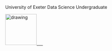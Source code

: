 University of Exeter Data Science Undergraduate

<a href="https://www.linkedin.com/in/sebdixon/"><img src="https://res.cloudinary.com/importdata/image/upload/v1595012354/linkedin_t9qiwy.png" alt="drawing" width="100"/> &nbsp;&nbsp;&nbsp;&nbsp;

